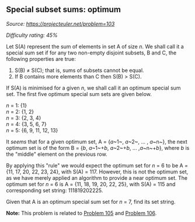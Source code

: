 Special subset sums: optimum
----------------------------

*Source: https://projecteuler.net/problem=103*


*Difficulty rating: 45%*

Let S(A) represent the sum of elements in set A of size *n*. We shall
call it a special sum set if for any two non-empty disjoint subsets, B
and C, the following properties are true:

1.  S(B) ≠ S(C); that is, sums of subsets cannot be equal.
2.  If B contains more elements than C then S(B) \> S(C).

If S(A) is minimised for a given *n*, we shall call it an optimum
special sum set. The first five optimum special sum sets are given
below.

*n* = 1: {1}\
*n* = 2: {1, 2}\
*n* = 3: {2, 3, 4}\
*n* = 4: {3, 5, 6, 7}\
*n* = 5: {6, 9, 11, 12, 13}

It *seems* that for a given optimum set, A = {*a*~1~, *a*~2~, ... ,
*a*~n~}, the next optimum set is of the form B = {*b*, *a*~1~+*b*,
*a*~2~+*b*, ... ,*a*~n~+*b*}, where *b* is the "middle" element on the
previous row.

By applying this "rule" we would expect the optimum set for *n* = 6 to
be A = {11, 17, 20, 22, 23, 24}, with S(A) = 117. However, this is not
the optimum set, as we have merely applied an algorithm to provide a
near optimum set. The optimum set for *n* = 6 is A = {11, 18, 19, 20,
22, 25}, with S(A) = 115 and corresponding set string: 111819202225.

Given that A is an optimum special sum set for *n* = 7, find its set
string.

**Note:** This problem is related to [Problem 105](problem=105) and [Problem
106](problem=106).
